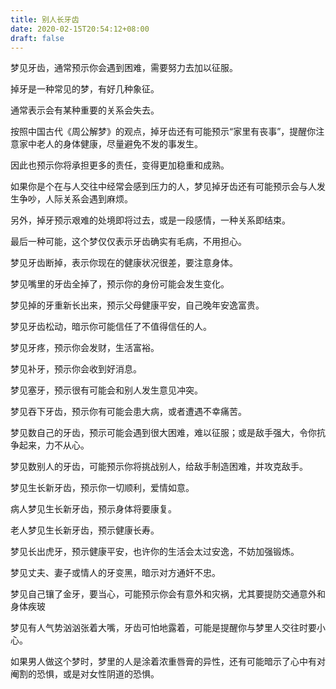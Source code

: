 ```yaml
---
title: 别人长牙齿
date: 2020-02-15T20:54:12+08:00
draft: false
---
```


梦见牙齿，通常预示你会遇到困难，需要努力去加以征服。




掉牙是一种常见的梦，有好几种象征。

通常表示会有某种重要的关系会失去。

按照中国古代《周公解梦》的观点，掉牙齿还有可能预示“家里有丧事”，提醒你注意家中老人的身体健康，尽量避免不发的事发生。

因此也预示你将承担更多的责任，变得更加稳重和成熟。

如果你是个在与人交往中经常会感到压力的人，梦见掉牙齿还有可能预示会与人发生争吵，人际关系会遇到麻烦。

另外，掉牙预示艰难的处境即将过去，或是一段感情，一种关系即结束。

最后一种可能，这个梦仅仅表示牙齿确实有毛病，不用担心。




梦见牙齿断掉，表示你现在的健康状况很差，要注意身体。




梦见嘴里的牙齿全掉了，预示你的身份可能会发生变化。




梦见掉的牙重新长出来，预示父母健康平安，自己晚年安逸富贵。




梦见牙齿松动，暗示你可能信任了不值得信任的人。




梦见牙疼，预示你会发财，生活富裕。




梦见补牙，预示你会收到好消息。




梦见塞牙，预示很有可能会和别人发生意见冲突。




梦见吞下牙齿，预示你有可能会患大病，或者遭遇不幸痛苦。




梦见数自己的牙齿，预示可能会遇到很大困难，难以征服；或是敌手强大，令你抗争起来，力不从心。




梦见数别人的牙齿，可能预示你将挑战别人，给敌手制造困难，并攻克敌手。




梦见生长新牙齿，预示你一切顺利，爱情如意。




病人梦见生长新牙齿，预示身体将要康复。




老人梦见生长新牙齿，预示健康长寿。




梦见长出虎牙，预示健康平安，也许你的生活会太过安逸，不妨加强锻炼。




梦见丈夫、妻子或情人的牙变黑，暗示对方通奸不忠。




梦见自己镶了金牙，要当心，可能预示你会有意外和灾祸，尤其要提防交通意外和身体疾玻


梦见有人气势汹汹张着大嘴，牙齿可怕地露着，可能是提醒你与梦里人交往时要小心。

如果男人做这个梦时，梦里的人是涂着浓重唇膏的异性，还有可能暗示了心中有对阉割的恐惧，或是对女性阴道的恐惧。

